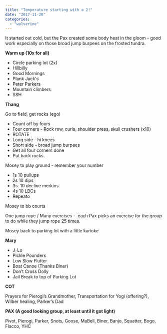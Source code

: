 ```yaml
---
title: "Temperature starting with a 2!"
date: "2017-11-20"
categories: 
  - "wolverine"
---
```


It started out cold, but the Pax created some body heat in the gloom - good work especially on those broad jump burpees on the frosted tundra.

**Warm up (10x for all)**

- Circle parking lot (2x)
- Hillbilly
- Good Mornings
- Plank Jack's
- Peter Parkers
- Mountain climbers
- SSH

**Thang**

Go to field, get rocks (ego)

- Count off by fours
- Four corners - Rock row, curls, shoulder press, skull crushers (x10)
- ROTATE
- Long side - hi knees
- Short side - broad jump burpees
- Get all four corners done
- Put back rocks.

Mosey to play ground - remember your number

- 1s 10 pullups
- 2s 10 dips
- 3s  10 decline merkins
- 4s 10 LBCs
- Repeato

Mosey to bb courts

One jump rope / Many exercises -  each Pax picks an exercise for the group to do while they jump rope 25 times.

Mosey back to parking lot with a little karioke

**Mary**

- J-Lo
- Pickle Pounders
- Low Slow Flutter
- Boat Canoe (Thanks Biner)
- Don’t Cross Dolly
- Jail Break to top of Parking Lot

**COT**

Prayers for Pierogi’s Grandmother, Transportation for Yogi (offering?), Wilber healing, Parker’s Dad

**PAX (A good looking group, at least until it got light)**

Pivot, Pierogi, Parker, Snots, Goose, MaBell, Biner, Banjo, Squatter, Bogo, Flacco, YHC
